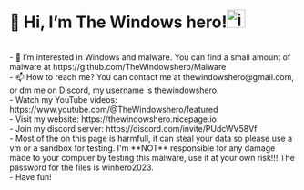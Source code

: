 
# 👋 Hi, I’m The Windows hero!<img src="https://cdn.discordapp.com/avatars/1133745282870419476/7d0fd82ee797319cce483fc939dce23c.png?size=4096" alt="icon" width="32" height="32">
<br>
- 👀 I’m interested in Windows and malware. You can find a small amount of malware  at https://github.com/TheWindowshero/Malware
<br>
- 📫 How to reach me? You can contact me at thewindowshero@gmail.com, or dm me on Discord, my username is thewindowshero.
<br>
- Watch my YouTube videos: https://www.youtube.com/@TheWindowshero/featured
<br>
- Visit my website: https://thewindowshero.nicepage.io
<br>
- Join my discord server: https://discord.com/invite/PUdcWV58Vf
<br>
- Most of the on this page is harmfull, it can steal your data so please use a vm or a sandbox for testing. I'm **NOT** responsible for any damage made to your compuer by testing this malware, use it at your own risk!!! The password for the files is winhero2023.
<br>
- Have fun!
  
  
